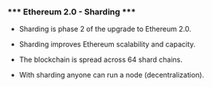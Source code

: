 ###     *** Ethereum 2.0 - Sharding ***

- Sharding is phase 2 of the upgrade to Ethereum 2.0.

- Sharding improves Ethereum scalability and capacity.

- The blockchain is spread across 64 shard chains.

- With sharding anyone can run a node (decentralization).
   